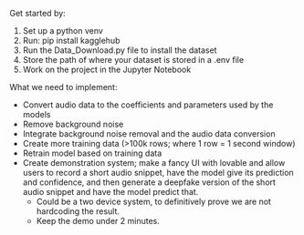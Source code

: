 Get started by:
1. Set up a python venv
2. Run: pip install kagglehub
3. Run the Data_Download.py file to install the dataset
4. Store the path of where your dataset is stored in a .env file
5. Work on the project in the Jupyter Notebook

What we need to implement:
- Convert audio data to the coefficients and parameters used by the models
- Remove background noise
- Integrate background noise removal and the audio data conversion
- Create more training data (>100k rows; where 1 row = 1 second window)
- Retrain model based on training data
- Create demonstration system; make a fancy UI with lovable and allow users to record a short audio snippet, have the model give its prediction and confidence, and then generate a deepfake version of the short audio snippet and have the model predict that. 
    - Could be a two device system, to definitively prove we are not hardcoding the result.
    - Keep the demo under 2 minutes.
